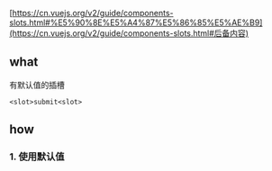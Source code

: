 [https://cn.vuejs.org/v2/guide/components-slots.html#%E5%90%8E%E5%A4%87%E5%86%85%E5%AE%B9](https://cn.vuejs.org/v2/guide/components-slots.html#后备内容)



## what

有默认值的插槽

```vue
<slot>submit<slot>
```



## how

### 1. 使用默认值